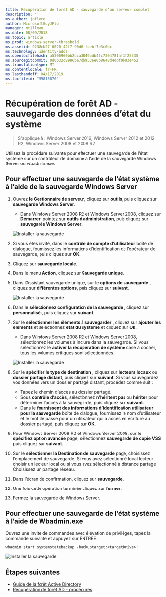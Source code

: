 ```yaml
---
title: Récupération de forêt AD - sauvegarde d’un serveur complet
description: ''
ms.author: joflore
author: MicrosoftGuyJFlo
manager: mtillman
ms.date: 08/09/2018
ms.topic: article
ms.prod: windows-server-threshold
ms.assetid: 9238cb27-0020-42f7-90d6-fcebf7e3c0bc
ms.technology: identity-adds
ms.openlocfilehash: a5306960bb2dca3849bdb4fc7304781af3f25335
ms.sourcegitcommit: 0d0b32c8986ba7db9536e0b8648d4ddf9b03e452
ms.translationtype: MT
ms.contentlocale: fr-FR
ms.lasthandoff: 04/17/2019
ms.locfileid: "59815870"
---
```

# <a name="ad-forest-recovery---backing-up-the-system-state-data"></a>Récupération de forêt AD - sauvegarde des données d’état du système  

>S'applique à : Windows Server 2016, Windows Server 2012 et 2012 R2, Windows Server 2008 et 2008 R2

Utilisez la procédure suivante pour effectuer une sauvegarde de l’état système sur un contrôleur de domaine à l’aide de la sauvegarde Windows Server ou wbadmin.exe.  

## <a name="to-perform-a-system-state-backup-using-windows-server-backup"></a>Pour effectuer une sauvegarde de l’état système à l’aide de la sauvegarde Windows Server

1. Ouvrez **le Gestionnaire de serveur**, cliquez sur **outils**, puis cliquez sur **sauvegarde Windows Server**.
   - Dans Windows Server 2008 R2 et Windows Server 2008, cliquez sur **Démarrer**, pointez sur **outils d’administration**, puis cliquez sur **sauvegarde Windows Server**. 

   ![Installer la sauvegarde](media/AD-Forest-Recovery-Backing-up-a-Full-Server/fullbackup1.png)

2. Si vous êtes invité, dans le **contrôle de compte d’utilisateur** boîte de dialogue, fournissez les informations d’identification de l’opérateur de sauvegarde, puis cliquez sur **OK**.
3. Cliquez sur **sauvegarde locale**.
4. Dans le menu **Action**, cliquez sur **Sauvegarde unique**.
5. Dans l’Assistant sauvegarde unique, sur le **options de sauvegarde** , cliquez sur **différentes options**, puis cliquez sur **suivant**.

   ![Installer la sauvegarde](media/AD-Forest-Recovery-Backing-up-a-Full-Server/fullbackup3.png)

6. Dans le **sélectionnez configuration de la sauvegarde** , cliquez sur **personnalisé)**, puis cliquez sur **suivant**.
7. Sur le **sélectionner les éléments à sauvegarder** , cliquez sur **ajouter les éléments** et sélectionnez **état du système** et cliquez sur **Ok**.
   - Dans Windows Server 2008 R2 et Windows Server 2008, sélectionnez les volumes à inclure dans la sauvegarde. Si vous sélectionnez le **activer la récupération de système** case à cocher, tous les volumes critiques sont sélectionnées. 

   ![Installer la sauvegarde](media/AD-Forest-Recovery-Backing-up-System-State/systemstatebackup.png)  

8. Sur le **spécifier le type de destination** , cliquez sur **lecteurs locaux** ou **dossier partagé distant**, puis cliquez sur **suivant**.  Si vous sauvegardez vos données vers un dossier partagé distant, procédez comme suit :  
   - Tapez le chemin d’accès au dossier partagé.
   - Sous **contrôle d’accès**, sélectionnez **n’héritent pas** ou **hériter** pour déterminer l’accès à la sauvegarde, puis cliquez sur **suivant**.  
   - Dans le **fournissent des informations d’identification utilisateur pour la sauvegarde** boîte de dialogue, fournissez le nom d’utilisateur et le mot de passe pour un utilisateur qui a accès en écriture au dossier partagé, puis cliquez sur **OK**.

9. Pour Windows Server 2008 R2 et Windows Server 2008, sur le **spécifiez option avancée** page, sélectionnez **sauvegarde de copie VSS** puis cliquez sur **suivant**.
10. Sur le **sélectionner la Destination de sauvegarde** page, choisissez l’emplacement de sauvegarde.  Si vous avez sélectionné local lecteur choisir un lecteur local ou si vous avez sélectionné à distance partage Choisissez un partage réseau.
11. Dans l’écran de confirmation, cliquez sur **sauvegarde**.
12. Une fois cette opération terminée cliquez sur **fermer**.
13. Fermez la sauvegarde de Windows Server.

## <a name="to-perform-a-system-state-backup-using-wbadminexe"></a>Pour effectuer une sauvegarde de l’état système à l’aide de Wbadmin.exe

Ouvrez une invite de commandes avec élévation de privilèges, tapez la commande suivante et appuyez sur ENTRÉE :  
  
   ```
   wbadmin start systemstatebackup -backuptarget:<targetDrive>:
   ```

   ![Installer la sauvegarde](media/AD-Forest-Recovery-Backing-up-System-State/systemstatebackup2.png)  

## <a name="next-steps"></a>Étapes suivantes

- [Guide de la forêt Active Directory](AD-Forest-Recovery-Guide.md)
- [Récupération de forêt AD - procédures](AD-Forest-Recovery-Procedures.md)
